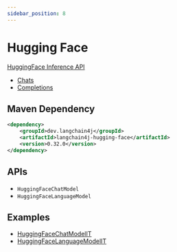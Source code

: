```yaml
---
sidebar_position: 8
---
```


# Hugging Face

[HuggingFace Inference API](https://huggingface.co/docs/api-inference/index)

- [Chats](https://huggingface.co/docs/api-inference/detailed_parameters#text-generation-task)
- [Completions](https://huggingface.co/docs/api-inference/detailed_parameters#text-generation-task)


## Maven Dependency

```xml
<dependency>
    <groupId>dev.langchain4j</groupId>
    <artifactId>langchain4j-hugging-face</artifactId>
    <version>0.32.0</version>
</dependency>
```

## APIs

- `HuggingFaceChatModel`
- `HuggingFaceLanguageModel`


## Examples

- [HuggingFaceChatModelIT](https://github.com/langchain4j/langchain4j/blob/main/langchain4j-hugging-face/src/test/java/dev/langchain4j/model/huggingface/HuggingFaceChatModelIT.java)
- [HuggingFaceLanguageModelIT](https://github.com/langchain4j/langchain4j/blob/main/langchain4j-hugging-face/src/test/java/dev/langchain4j/model/huggingface/HuggingFaceLanguageModelIT.java)
